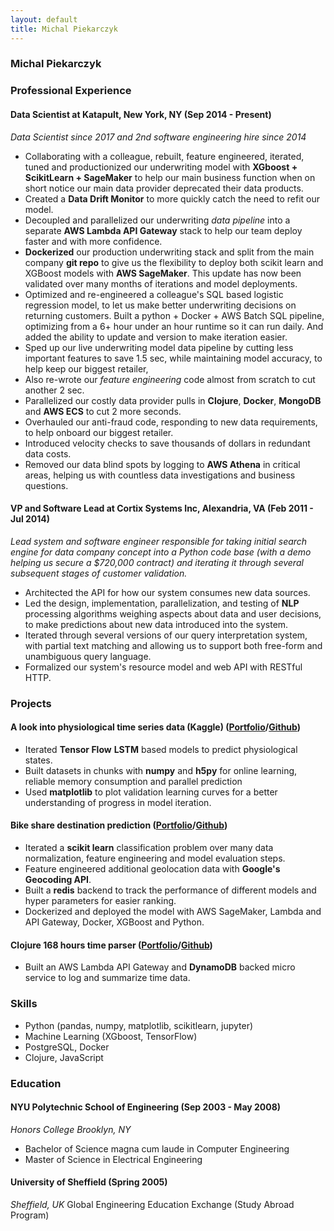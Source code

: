 ```yaml
---
layout: default
title: Michal Piekarczyk
---
```


### Michal Piekarczyk

### Professional Experience

#### Data Scientist at Katapult, New York, NY (Sep 2014 - Present)
_Data Scientist since 2017 and 2nd software engineering hire since 2014_
* Collaborating with a colleague, rebuilt, feature engineered, iterated, tuned and productionized our underwriting model with **XGboost + ScikitLearn + SageMaker** to help our main business function when on short notice our main data provider deprecated their data products.
* Created a **Data Drift Monitor** to more quickly catch the need to refit our model.
* Decoupled and parallelized our underwriting *data pipeline* into a separate **AWS Lambda API Gateway** stack to help our team deploy faster and with more confidence.
* **Dockerized** our production underwriting stack and split from the main company **git repo** to give us the flexibility to deploy both scikit learn and XGBoost models with **AWS SageMaker**. This update has now been validated over many months of iterations and model deployments.
*  Optimized and re-engineered a colleague's SQL based logistic regression model, to let us make better underwriting decisions on returning customers. Built a python + Docker + AWS Batch SQL pipeline, optimizing from a 6+ hour under an hour runtime so it can run daily. And added the ability to update and version to make iteration easier.
* Sped up our live underwriting model data pipeline by cutting less important features to save 1.5 sec, while maintaining model accuracy, to help keep our biggest retailer,
* Also re-wrote our *feature engineering* code almost from scratch to cut another 2 sec.
* Parallelized our costly data provider pulls in **Clojure**, **Docker**, **MongoDB** and **AWS ECS** to cut 2 more seconds.
* Overhauled our anti-fraud code, responding to new data requirements, to help onboard our biggest retailer.
* Introduced velocity checks to save thousands of dollars in redundant data costs.
* Removed our data blind spots by logging to **AWS Athena** in critical areas, helping us with countless data investigations and business questions.

#### VP and Software Lead at Cortix Systems Inc, Alexandria, VA (Feb 2011 - Jul 2014)
_Lead system and software engineer responsible for taking initial search engine for data company concept into a Python code base (with a demo helping us secure a \$720,000 contract) and iterating it through several subsequent stages of customer validation._
* Architected the API for how our system consumes new data sources.
* Led the design, implementation, parallelization, and testing of **NLP** processing algorithms weighing aspects about data and user decisions, to make predictions about new data introduced into the system.
* Iterated through several versions of our query interpretation system, with partial text matching and allowing us to support both free-form and unambiguous query language.
* Formalized our system's resource model and web API with RESTful HTTP.

### Projects

#### A look into physiological time series data (Kaggle) (<a href="https://michal.piekarczyk.xyz/portfolio/2020-04-05-aviation-kaggle-low-level.html">Portfolio</a>/<a href="https://github.com/namoopsoo/aviation-pilot-physiology-hmm">Github</a>)
* Iterated **Tensor Flow** **LSTM** based models to predict physiological states.
* Built datasets in chunks with **numpy** and **h5py** for online learning, reliable memory consumption and parallel prediction
* Used **matplotlib** to plot validation learning curves for a better understanding of progress in model iteration.

#### Bike share destination prediction (<a href="https://michal.piekarczyk.xyz/portfolio/citibike-project-readme.html">Portfolio</a>/<a href="https://github.com/namoopsoo/learn-citibike">Github</a>)
* Iterated a **scikit learn** classification problem over many data normalization, feature engineering and model evaluation steps.
* Feature engineered additional geolocation data with **Google's Geocoding API**.
* Built a **redis** backend to track the performance of different models and hyper parameters for easier ranking.
* Dockerized and deployed the model with AWS SageMaker, Lambda and API Gateway, Docker, XGBoost and Python.

#### Clojure 168 hours time parser (<a href="/portfolio/time-parser-project.html">Portfolio</a>/<a href="https://github.com/namoopsoo/time-parser">Github</a>)
* Built an AWS Lambda API Gateway and **DynamoDB** backed micro service to log and summarize time data.

### Skills
* Python (pandas, numpy, matplotlib, scikitlearn, jupyter)
* Machine Learning (XGboost, TensorFlow)
* PostgreSQL, Docker
* Clojure, JavaScript


### Education

#### NYU Polytechnic School of Engineering (Sep 2003 - May 2008)
_Honors College Brooklyn, NY_
* Bachelor of Science magna cum laude in Computer Engineering
* Master of Science in Electrical Engineering

#### University of Sheffield  (Spring 2005)
_Sheffield, UK_
Global Engineering Education Exchange (Study Abroad Program)
